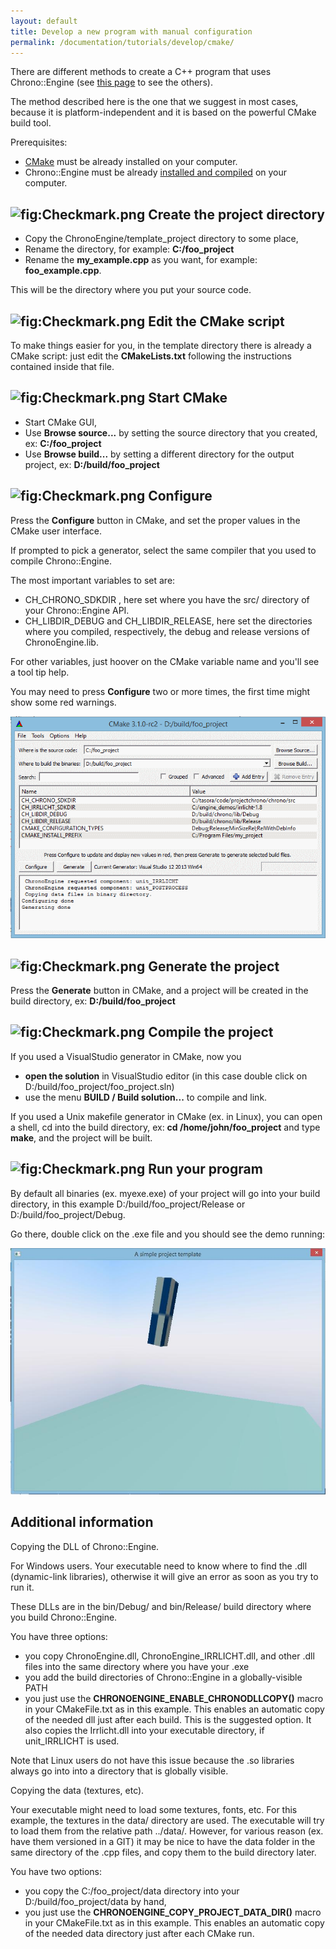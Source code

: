 ```yaml
---
layout: default
title: Develop a new program with manual configuration
permalink: /documentation/tutorials/develop/cmake/
---
```


There are different methods to create a C++ program that uses
Chrono::Engine (see [this page](/documentation/tutorials/develop/) to see the
others).

The method described here is the one that we suggest in most cases,
because it is platform-independent and it is based on the powerful CMake
build tool.

Prerequisites:

-   [CMake](http://www.cmake.org) must be already installed on
    your computer.
-   Chrono::Engine must be already [installed and
    compiled](ChronoEngine:Installation "wikilink") on your computer.

![](Checkmark.png "fig:Checkmark.png") Create the project directory
-------------------------------------------------------------------

-   Copy the ChronoEngine/template\_project directory to some place,
-   Rename the directory, for example: **C:/foo\_project**
-   Rename the **my\_example.cpp** as you want, for example:
    **foo\_example.cpp**.

This will be the directory where you put your source code.

![](Checkmark.png "fig:Checkmark.png") Edit the CMake script
------------------------------------------------------------

To make things easier for you, in the template directory there is
already a CMake script: just edit the **CMakeLists.txt** following the
instructions contained inside that file.

![](Checkmark.png "fig:Checkmark.png") Start CMake
--------------------------------------------------

-   Start CMake GUI,
-   Use **Browse source...** by setting the source directory that you
    created, ex: **C:/foo\_project**
-   Use **Browse build...** by setting a different directory for the
    output project, ex: **D:/build/foo\_project**

![](Checkmark.png "fig:Checkmark.png") Configure
------------------------------------------------

Press the **Configure** button in CMake, and set the proper values in
the CMake user interface.

If prompted to pick a generator, select the same compiler that you used
to compile Chrono::Engine.

The most important variables to set are:

-   CH\_CHRONO\_SDKDIR , here set where you have the src/ directory of
    your Chrono::Engine API.
-   CH\_LIBDIR\_DEBUG and CH\_LIBDIR\_RELEASE, here set the directories
    where you compiled, respectively, the debug and release versions
    of ChronoEngine.lib.

For other variables, just hoover on the CMake variable name and you'll
see a tool tip help.

You may need to press **Configure** two or more times, the first time
might show some red warnings.

![](/images/tutorials/cmake_fooproject2.gif "cmake_fooproject2.gif")

![](Checkmark.png "fig:Checkmark.png") Generate the project
-----------------------------------------------------------

Press the **Generate** button in CMake, and a project will be created in
the build directory, ex: **D:/build/foo\_project**

![](Checkmark.png "fig:Checkmark.png") Compile the project
----------------------------------------------------------

If you used a VisualStudio generator in CMake, now you

-   **open the solution** in VisualStudio editor (in this case double
    click on D:/build/foo\_project/foo\_project.sln)
-   use the menu **BUILD / Build solution...** to compile and link.

If you used a Unix makefile generator in CMake (ex. in Linux), you can
open a shell, cd into the build directory, ex: **cd
/home/john/foo\_project** and type **make**, and the project will be
built.

![](Checkmark.png "fig:Checkmark.png") Run your program
-------------------------------------------------------

By default all binaries (ex. myexe.exe) of your project will go into
your build directory, in this example D:/build/foo\_project/Release or
D:/build/foo\_project/Debug.

Go there, double click on the .exe file and you should see the demo
running:

![](/images/tutorials/fooproject.jpg "fooproject.jpg")

Additional information
----------------------

<span class="label label-info"><span class="glyphicon glyphicon-info-sign"></span></span> Copying the DLL of Chrono::Engine.

For Windows users. Your executable need to know where to find the .dll (dynamic-link libraries), otherwise it will give an error as soon as you try to run it.

These DLLs are in the bin/Debug/ and bin/Release/ build directory where you build Chrono::Engine.

You have three options:

* you copy ChronoEngine.dll, ChronoEngine_IRRLICHT.dll, and other .dll files into the same directory where you have your .exe
* you add the build directories of Chrono::Engine in a globally-visible PATH
* you just use the **CHRONOENGINE_ENABLE_CHRONODLLCOPY()** macro in your CMakeFile.txt as in this example. This enables an automatic copy of the needed dll just after each build. This is the suggested option. It also copies the Irrlicht.dll into your executable directory, if unit_IRRLICHT is used. 

Note that Linux users do not have this issue because the .so libraries always go into into a directory that is globally visible.

<span class="label label-info"><span class="glyphicon glyphicon-info-sign"></span></span> Copying the data (textures, etc).

Your executable might need to load some textures, fonts, etc. For this example, the textures in the data/ directory are used. The executable will try to load them from the relative path ../data/. However, for various reason (ex. have them versioned in a GIT) it may be nice to have the data folder in the same directory of the .cpp files, and copy them to the build directory later.

You have two options:

* you copy the C:/foo_project/data directory into your D:/build/foo_project/data by hand,
* you just use the **CHRONOENGINE_COPY_PROJECT_DATA_DIR()** macro in your CMakeFile.txt as in this example. This enables an automatic copy of the needed data directory just after each CMake run. 


